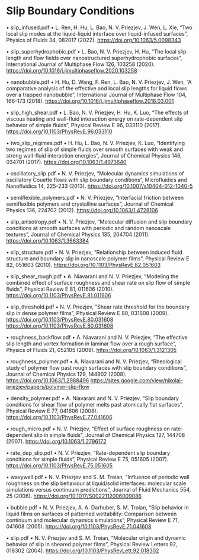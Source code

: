 # Slip Boundary Conditions

•	slip_infused.pdf
•	L. Ren, H. Hu, L. Bao, N. V. Priezjev, J. Wen, L. Xie, “Two local slip modes at the liquid-liquid interface over liquid-infused surfaces”, Physics of Fluids 34, 082017 (2022). https://doi.org/10.1063/5.0098343

•	slip_superhydrophobic.pdf
•	L. Bao, N. V. Priezjev, H. Hu, “The local slip length and flow fields over nanostructured superhydrophobic surfaces”, International Journal of Multiphase Flow 126, 103258 (2020). https://doi.org/10.1016/j.ijmultiphaseflow.2020.103258

•	nanobubble.pdf
•	H. Hu, D. Wang, F. Ren, L. Bao, N. V. Priezjev, J. Wen, “A comparative analysis of the effective and local slip lengths for liquid flows over a trapped nanobubble”, International Journal of Multiphase Flow 104, 166-173 (2018). https://doi.org/10.1016/j.ijmultiphaseflow.2018.03.001

•	slip_high_shear.pdf
•	L. Bao, N. V. Priezjev, H. Hu, K. Luo, “The effects of viscous heating and wall-fluid interaction energy on rate-dependent slip behavior of simple fluids”, Physical Review E 96, 033110 (2017). https://doi.org/10.1103/PhysRevE.96.033110

•	two_slip_regimes.pdf
•	H. Hu, L. Bao, N. V. Priezjev, K. Luo, “Identifying two regimes of slip of simple fluids over smooth surfaces with weak and strong wall-fluid interaction energies”, Journal of Chemical Physics 146, 034701 (2017). https://doi.org/10.1063/1.4973640

•	oscillatory_slip.pdf
•	N. V. Priezjev, “Molecular dynamics simulations of oscillatory Couette flows with slip boundary conditions”, Microfluidics and Nanofluidics 14, 225-233 (2013). https://doi.org/10.1007/s10404-012-1040-5

•	semiflexible_polymers.pdf
•	N. V. Priezjev, “Interfacial friction between semiflexible polymers and crystalline surfaces”, Journal of Chemical Physics 136, 224702 (2012). https://doi.org/10.1063/1.4728106

•	slip_anisotropy.pdf
•	N. V. Priezjev, “Molecular diffusion and slip boundary conditions at smooth surfaces with periodic and random nanoscale textures”, Journal of Chemical Physics 135, 204704 (2011).  https://doi.org/10.1063/1.3663384

•	slip_structure.pdf
•	N. V. Priezjev, “Relationship between induced fluid structure and boundary slip in nanoscale polymer films”, Physical Review E 82, 051603 (2010). https://doi.org/10.1103/PhysRevE.82.051603

•	slip_shear_rough.pdf
•	A. Niavarani and N. V. Priezjev, “Modeling the combined effect of surface roughness and shear rate on slip flow of simple fluids”, Physical Review E 81, 011606 (2010). https://doi.org/10.1103/PhysRevE.81.011606

•	slip_threshold.pdf
•	N. V. Priezjev, “Shear rate threshold for the boundary slip in dense polymer films”, Physical Review E 80, 031608 (2009). https://doi.org/10.1103/PhysRevE.80.031608
https://doi.org/10.1103/PhysRevE.80.031608

•	roughness_backflow.pdf
•	A. Niavarani and N. V. Priezjev, “The effective slip length and vortex formation in laminar flow over a rough surface”, Physics of Fluids 21, 052105 (2009). https://doi.org/10.1063/1.3121305

•	roughness_polymer.pdf
•	A. Niavarani and N. V. Priezjev, “Rheological study of polymer flow past rough surfaces with slip boundary conditions”, Journal of Chemical Physics 129, 144902 (2008). https://doi.org/10.1063/1.2988496  https://sites.google.com/view/nikolai-priezjev/papers/polymer-slip-flow

•	density_polymer.pdf
•	A. Niavarani and N. V. Priezjev, “Slip boundary conditions for shear flow of polymer melts past atomically flat surfaces”, Physical Review E 77, 041606 (2008). https://doi.org/10.1103/PhysRevE.77.041606

•	rough_micro.pdf
•	N. V. Priezjev, “Effect of surface roughness on rate-dependent slip in simple fluids”, Journal of Chemical Physics 127, 144708 (2007). https://doi.org/10.1063/1.2796172

•	rate_dep_slip.pdf
•	N. V. Priezjev, “Rate-dependent slip boundary conditions for simple fluids”, Physical Review E 75, 051605 (2007). https://doi.org/10.1103/PhysRevE.75.051605

•	wavywall.pdf
•	N. V. Priezjev and S. M. Troian, “Influence of periodic wall roughness on the slip behaviour at liquid/solid interfaces: molecular scale simulations versus continuum predictions”, Journal of Fluid Mechanics 554, 25 (2006). https://doi.org/10.1017/S0022112006009086

•	bubble.pdf
•	N. V. Priezjev, A. A. Darhuber, S. M. Troian, “Slip behavior in liquid films on surfaces of patterned wettability: Comparison between continuum and molecular dynamics simulations”, Physical Review E 71, 041608 (2005). https://doi.org/10.1103/PhysRevE.71.041608

•	slip.pdf
•	N. V. Priezjev and S. M. Troian, “Molecular origin and dynamic behavior of slip in sheared polymer films”, Physical Review Letters 92, 018302 (2004). https://doi.org/10.1103/PhysRevLett.92.018302

























